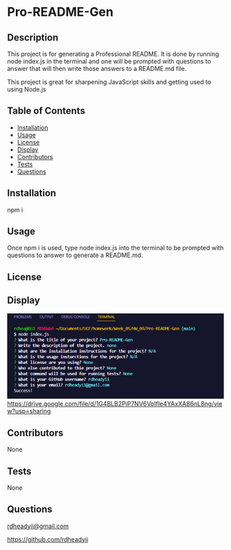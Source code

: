 # Pro-README-Gen
  
  ## Description
  This project is for generating a Professional README. It is done by running node index.js in the terminal and one will be prompted with questions to answer that will then write those answers to a README.md file. 

  This project is great for sharpening JavaScript skills and getting used to using Node.js

  ## Table of Contents
  * [Installation](#installation)
  * [Usage](#usage)
  * [License](#license)
  * [Display](#display)
  * [Contributors](#contributors)
  * [Tests](#tests)
  * [Questions](#questions)

  ## Installation
  npm i

  ## Usage
  Once npm i is used, type node index.js into the terminal to be prompted with questions to answer to generate a README.md.

  ## License
  
  ## Display
  ![Display of what terminal looks like](./images/screenshot.PNG)
  https://drive.google.com/file/d/1G4BLB2PiP7NV6VoIfIe4YAxXA86nL8ng/view?usp=sharing

  ## Contributors
  None

  ## Tests
  None

  ## Questions
  rdheadyii@gmail.com

  https://github.com/rdheadyii

